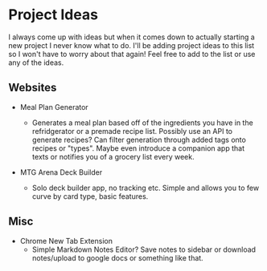 # Project Ideas

I always come up with ideas but when it comes down to actually starting a new project I never know what to do. I'll be adding project ideas to this list so I won't have to worry about that again! Feel free to add to the list or use any of the ideas.

## Websites

- Meal Plan Generator
  - Generates a meal plan based off of the ingredients you have in the refridgerator or a premade recipe list. Possibly use an API to generate recipes? Can filter generation through added tags onto recipes or "types". Maybe even introduce a companion app that texts or notifies you of a grocery list every week.

- MTG Arena Deck Builder
  - Solo deck builder app, no tracking etc. Simple and allows you to few curve by card type, basic features.

## Misc

- Chrome New Tab Extension
  - Simple Markdown Notes Editor? Save notes to sidebar or download notes/upload to google docs or something like that. 